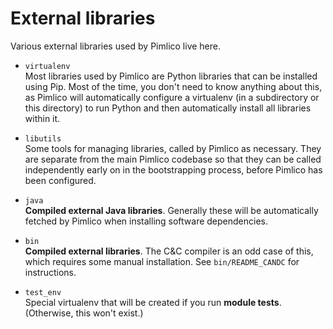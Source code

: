 External libraries
==================

Various external libraries used by Pimlico live here.

* `virtualenv`  
Most libraries used by Pimlico are Python libraries that can be installed using Pip. 
Most of the time, you don't need to know anything about this, as Pimlico will automatically 
configure a virtualenv (in a subdirectory or this directory) to run Python and then automatically install all 
libraries within it.

* `libutils`  
Some tools for managing libraries, called by Pimlico as necessary. They are separate from the main 
Pimlico codebase so that they can be called independently early on in the bootstrapping process, before Pimlico 
has been configured.

* `java`  
**Compiled external Java libraries**. Generally these will be automatically fetched by Pimlico when installing 
software dependencies.

* `bin`  
**Compiled external libraries**.
The C&C compiler is an odd case of this, which requires some manual installation. See `bin/README_CANDC` for 
instructions.

* `test_env`  
Special virtualenv that will be created if you run **module tests**. (Otherwise, this won't exist.)